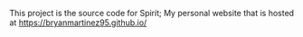 This project is the source code for Spirit; My personal website that is hosted at 
https://bryanmartinez95.github.io/
